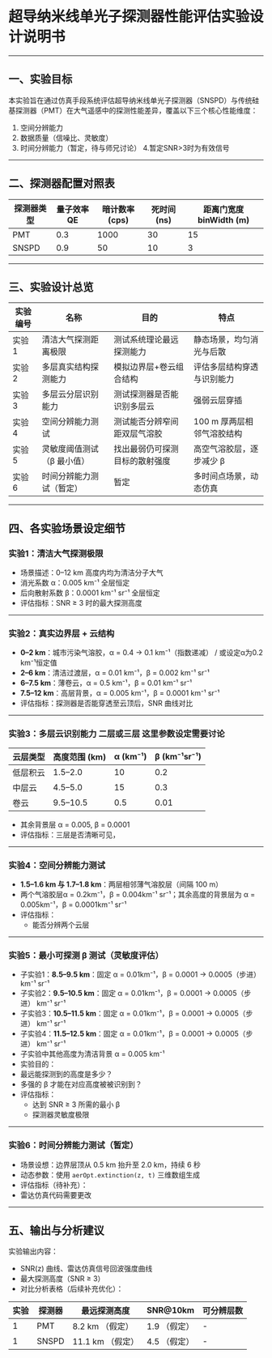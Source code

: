 # 超导纳米线单光子探测器性能评估实验设计说明书

---

## 一、实验目标

本实验旨在通过仿真手段系统评估超导纳米线单光子探测器（SNSPD）与传统硅基探测器（PMT）在大气遥感中的探测性能差异，覆盖以下三个核心性能维度：

1. 空间分辨能力  
2. 数据质量（信噪比、灵敏度）  
3. 时间分辨能力（暂定，待与师兄讨论）
4.暂定SNR>3时为有效信号
---

## 二、探测器配置对照表

| 探测器类型 | 量子效率 QE | 暗计数率 (cps) | 死时间 (ns) | 距离门宽度 binWidth (m) |
|------------|--------------|----------------|-------------|--------------------------|
| PMT        | 0.3          | 1000           | 30          | 15                       |
| SNSPD      | 0.9          | 50             | 10          | 3                        |

---

## 三、实验设计总览

| 实验编号 | 名称                           | 目的                           | 特点                           |
|----------|--------------------------------|--------------------------------|--------------------------------|
| 实验1    | 清洁大气探测距离极限           | 测试系统理论最远探测能力       | 静态场景，均匀消光与后散     |
| 实验2    | 多层真实结构探测能力           | 模拟边界层+卷云组合结构       | 评估多层结构穿透与识别能力     |
| 实验3    | 多层云分层识别能力             | 测试探测器是否能识别多层云     | 强弱云层穿插                |
| 实验4    | 空间分辨能力测试               | 测试能否分辨窄间距双层气溶胶   | 100 m 厚两层相邻气溶胶结构     |
| 实验5    | 灵敏度阈值测试（β 最小值）     | 找出最弱仍可探测目标的散射强度 | 高空气溶胶层，逐步减少 β       |
| 实验6    | 时间分辨能力测试（暂定）       | 暂定                         | 多时间点场景，动态仿真         |

---

## 四、各实验场景设定细节

### 实验1：清洁大气探测极限

- 场景描述：0–12 km 高度内均为清洁分子大气  
- 消光系数 α：0.005 km⁻¹ 全层恒定  
- 后向散射系数 β：0.0001 km⁻¹ sr⁻¹ 全层恒定  
- 评估指标：SNR ≥ 3 时的最大探测高度  

---

### 实验2：真实边界层 + 云结构

- **0–2 km**：城市污染气溶胶，α = 0.4 → 0.1 km⁻¹（指数递减） / 或设定α为0.2 km⁻¹恒定值
- **2–6 km**：清洁过渡层，α = 0.01  km⁻¹，β = 0.002  km⁻¹ sr⁻¹
- **6–7.5 km**：薄卷云，α = 0.5 km⁻¹，β = 0.01  km⁻¹ sr⁻¹
- **7.5–12 km**：高层背景，α = 0.005  km⁻¹，β = 0.0001  km⁻¹ sr⁻¹
- 评估指标：探测器是否能穿透至云顶后，SNR 曲线对比  

---

### 实验3：多层云识别能力 二层或三层 这里参数设定需要讨论

| 云层类型 | 高度范围 (km) | α (km⁻¹) | β (km⁻¹sr⁻¹) |
|----------|----------------|----------|----------------|
| 低层积云 | 1.5–2.0        | 10       | 0.2           |
| 中层云   | 4.5–5.0        | 15       | 0.3           |
| 卷云     | 9.5–10.5       | 0.5      | 0.01          |

- 其余背景层 α = 0.005, β = 0.0001  
- 评估指标：三层是否清晰可见，

---

### 实验4：空间分辨能力测试

- **1.5–1.6 km 与 1.7–1.8 km**：两层相邻薄气溶胶层（间隔 100 m）  
- 两个气溶胶层α = 0.2km⁻¹，β = 0.004km⁻¹ sr⁻¹；其余高度的背景层为 α = 0.005km⁻¹，β = 0.0001km⁻¹ sr⁻¹  
- 评估指标：
  - 能否分辨两个云层 
---

### 实验5：最小可探测 β 测试（灵敏度评估）

- 子实验1：**8.5–9.5 km**：固定 α = 0.01km⁻¹，β = 0.0001 → 0.0005（步进）  km⁻¹ sr⁻¹
- 子实验2：**9.5–10.5 km**：固定 α = 0.01km⁻¹，β = 0.0001 → 0.0005（步进）  km⁻¹ sr⁻¹
- 子实验3：**10.5–11.5 km**：固定 α = 0.01km⁻¹，β = 0.0001 → 0.0005（步进）  km⁻¹ sr⁻¹
- 子实验4：**11.5–12.5 km**：固定 α = 0.01km⁻¹，β = 0.0001 → 0.0005（步进）  km⁻¹ sr⁻¹
- 子实验中其他高度为清洁背景 α = 0.005  km⁻¹
- 实验目的：
- 最远能探测到的高度是多少？
- 多强的 β 才能在对应高度被被识别到？
- 评估指标：
  - 达到 SNR ≥ 3 所需的最小 β  
  - 探测器灵敏度极限

---

### 实验6：时间分辨能力测试（暂定）

- 场景设想：边界层顶从 0.5 km 抬升至 2.0 km，持续 6 秒  
- 动态参数：使用 `aerOpt.extinction(z, t)` 三维数组生成  
- 评估指标（待补充）：
- 雷达仿真代码需要更改


---

## 五、输出与分析建议

实验输出内容：

- SNR(z) 曲线、雷达仿真信号回波强度曲线
- 最大探测高度（SNR ≥ 3）
- 对比分析表格（后续补充优化）：

| 实验 | 探测器 | 最远探测高度 | SNR@10km | 可分辨层数 |
|------|--------|----------------|-----------|--------------|
| 1    | PMT    | 8.2 km    （假定）     | 1.9   （假定）    | -            | 
| 1    | SNSPD  | 11.1 km    （假定）    | 4.5    （假定）   | -            | 


